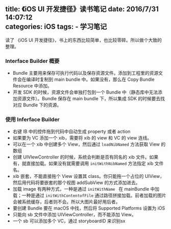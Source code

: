 title: 《iOS UI 开发捷径》读书笔记
date: 2016/7/31 14:07:12  
categories: iOS
tags: 
	- 学习笔记
---

读了 《iOS UI 开发捷径》，书上的东西比较简单，也比较零碎。所以做个大致的整理。

<!--more-->

### Interface Builder 概要

- Bundle 主要用来保存可执行代码以及保存资源文件。添加到工程里的资源文件会在编译时复制到 main bundle 中。如果没有，那么在 Copy Bundle Resource 中添加。
- 开发 SDK 的时候，资源文件会单独打包到一个 Bundle 中（静态库中无法添加资源文件）。Bundle 保存在 main bundle 下，所以集成 SDK 的时候要去找对应 Bundle 下的资源。

### 使用 Inferface Builder

- 右键 IB 中的控件拖到代码中自动生成 property 或者 action
- 如果要为 VC 添加一个 xib，需要将 xib 的 view 和 VC 的 view 连线。
- 可以在一个 xib 中创建多个 View，然后通过 `loadNibNamed` 方法获取 View 的数组
- 创建 UIVIewController 的时候，系统会判断是否有同名的 xib 文件。如果有，就直接加载。如果没有就需要调用 `initWithNibNamed` 方法指定 xib 文件名。
- xib 嵌套，不能直接拖个 View 设置其 class。你只能拖一个占位的 UIView，然后用代码将要嵌套的那个视图 addSubView 的方式添加进去。
- 加载 image 有两种方式，一种是通过 `initWithName ` 在 mainBundle 中加载；一种是通过 `initWithContentofFile` 通过路径拼接加载。前者加载的图片会被系统缓存，后者则不会。所以大图片最好用后者。
- 要创建 Bundle 要在 macOS 中找，然后将 Supported Platforms 设置为 iOS
- 只能向 sb 文件中添加 UIViewController，而不能添加 View。
- 一个 sb 可以添加多个 VC，通过 storyboardID 来识别sx